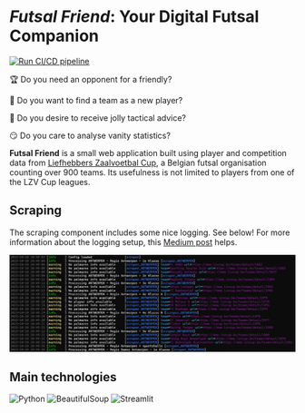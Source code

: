 # _Futsal Friend_: Your Digital Futsal Companion

[![Run CI/CD pipeline](https://github.com/sborms/futsalfriend/actions/workflows/cicd.yaml/badge.svg)](https://github.com/sborms/futsalfriend/actions/workflows/cicd.yaml)

:trophy: Do you need an opponent for a friendly?

:couple: Do you want to find a team as a new player?

:mega: Do you desire to receive jolly tactical advice?

:smirk: Do you care to analyse vanity statistics?

**Futsal Friend** is a small web application built using player and competition data from [Liefhebbers Zaalvoetbal Cup](https://www.lzvcup.be/), a Belgian futsal organisation counting over 900 teams. Its usefulness is not limited to players from one of the LZV Cup leagues.

## Scraping

The scraping component includes some nice logging. See below! For more information about the logging setup, this [Medium post](https://medium.com/@sborms/while-my-python-script-gently-logs-2a3491338ecd) helps.

<p align="center"> <img src="assets/showofflogs.png" alt="logs"/> </p>

## Main technologies

![Python](https://img.shields.io/badge/python-%2314354C.svg?style=for-the-badge&logo=python&logoColor=white)
![BeautifulSoup](https://img.shields.io/badge/BeautifulSoup-%2314354C.svg?style=for-the-badge&logo=BeautifulSoup)
![Streamlit](https://img.shields.io/badge/Streamlit-%2314354C.svg?style=for-the-badge&logo=Streamlit&logoColor=red)
<!-- ![Docker](https://img.shields.io/badge/docker-%230db7ed.svg?style=for-the-badge&logo=docker&logoColor=white) -->